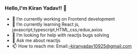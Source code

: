 ### Hello,I'm Kiran Yadav!! 👋

- 🔭 I’m currently working on Frontend development
- 🌱 I’m currently learning React js, javascript,typescript,HTML,css,redux,axios
- 🤔 I’m looking for help with reactjs bugs solving
- 💬 Ask me about reactjs 
- 📫 How to reach me: Email:-kiranyadav10925@gmail.com
